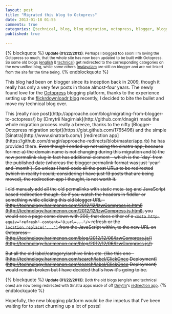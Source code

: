 ```yaml
---
layout: post
title: "Migrated this blog to Octopress"
date: 2013-01-18 01:55
comments: true
categories: [technical, blog, blog migration, octopress, blogger, blogger to octopress, sinatra] 
published: true

---
```


{% blockquote %}
<small><strong>Update (01/22/2013)</strong>: Perhaps I blogged too soon! I'm loving the Octopress so much, that the whole site has now been updated to be built with Octopress. So some old blogs (<a href="http://en.blog.harimenon.com">english</a> & <a href="http://technology.harimenon.com">technical</a>) get redirected to the corresponding categories on the new unified blog, while some others (<a href="http://ml.blog.harimenon.com">malayalam</a> are still on blogger and are not linked from the site for the time being.</small>
{% endblockquote %}

This blog had been on blogger since its inception back in 2009, though it really has only a very few posts in those almost-four years. The newly found love for the [Octopress](http://octopress.org/) blogging platform, thanks to the experience setting up the [flickrdownloadr blog](http://flickrdownloadr.com/blogs) recently, I decided to bite the bullet and move my technical blog over.

<!-- more -->This [really nice post](http://approache.com/blog/migrating-from-blogger-to-octopress/) by [Dmytrii Nagirniak](http://github.com/dnagir) made the whole migration process really a breeze, thanks to the nifty [Blogger-Octopress migration script](https://gist.github.com/1765496) and the simple [Sinatra](http://www.sinatrarb.com/) [redirection app](https://github.com/dnagir/approache-redirects/blob/master/app.rb) he has provided there. <s>Even though I ended up not using the sinatra app, because for me: a) the domain name is not changing during this migration and b) the new permalink slug in fact has additional element - which is the `day` from the published date (whereas the blogger permalink format was just `year` and `month`). So unless I hard-code all the post URLs to be redirected (which in reality I could, considering I have just 13 posts that are being moved), the redirection app I thought, is not worth it.

I did manualy add all the old permalinks with static meta-tag and JavaScript based redirection though. So if you watch the headers in fiddler or something while clicking this old blogger URL - [http://technology.harimenon.com/2012/12/lzwCompress.js.html](http://technology.harimenon.com/2012/12/lzwCompress.js.html), you would see a page come down with 200, that does either of a `<meta http-equiv="refresh" content="0;url=..."/>` refresh or the `location.replace('...')` from the JavaScript within, to the new URL on Octopress - [http://technology.harimenon.com/blog/2012/12/06/lzwCompress.js/](http://technology.harimenon.com/blog/2012/12/06/lzwCompress.js/).

But all the old label/category/archive links etc. (like this one - [http://technology.harimenon.com/search/label/ClickOnce Deployment](http://technology.harimenon.com/search/label/ClickOnce Deployment) would  remain broken but I have decided that's how it's going to be.</s>

{% blockquote %}
<small><strong>Update (01/22/2013)</strong>: Both the old blogs (english and technical ones) are now being redirected with Sinatra apps made of off <a href="http://github.com/dnagir">Dmytrii</a>'s <a href="https://github.com/dnagir/approache-redirects">redirection app</a>.</small>
{% endblockquote %}

Hopefully, the new blogging platform would be _the_ impetus that I've been waiting for to start churning up a lot of posts!